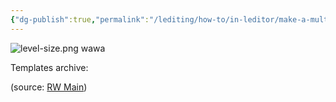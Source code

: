 ```yaml
---
{"dg-publish":true,"permalink":"/lediting/how-to/in-leditor/make-a-multi-screen-room/"}
---
```


![level-size.png](/img/user/pics/level-size.png)
wawa

Templates archive:

(source: [RW Main](https://discord.com/channels/291184728944410624/305139167300550666/932397000979279922))